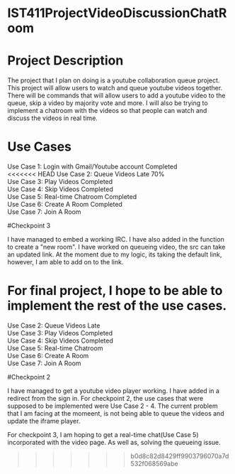# IST411ProjectVideoDiscussionChatRoom
# Project Description
The project that I plan on doing is a youtube collaboration queue project. This project will allow users to watch and queue youtube videos together. There will be commands that will allow users to add a youtube video to the queue, skip a video by majority vote and more. I will also be trying to implement a chatroom with the videos so that people can watch and discuss the videos in real time.

# Use Cases
Use Case 1: Login with Gmail/Youtube account Completed<br />
<<<<<<< HEAD
Use Case 2: Queue Videos Late 70%<br />
Use Case 3: Play Videos Completed<br />
Use Case 4: Skip Videos Completed<br />
Use Case 5: Real-time Chatroom Completed <br />
Use Case 6: Create A Room Completed <br />
Use Case 7: Join A Room <br />

#Checkpoint 3

I have managed to embed a working IRC. I have also added in the function to create a "new room". I have worked on queueing video, the src can take an updated link. At the moment due to my logic, its taking the default link, however, I am able to add on to the link.

For final project, I hope to be able to implement the rest of the use cases.
=======
Use Case 2: Queue Videos Late<br />
Use Case 3: Play Videos Completed<br />
Use Case 4: Skip Videos Completed<br />
Use Case 5: Real-time Chatroom <br />
Use Case 6: Create A Room <br />
Use Case 7: Join A Room <br />

#Checkpoint 2

I have managed to get a youtube video player working. I have added in a redirect from the sign in. For checkpoint 2, the use cases that were supposed to be implemented were Use Case 2 - 4. The current problem that I am facing at the momeent, is not being able to queue the videos and update the iframe player. 

For checkpoint 3, I am hoping to get a real-time chat(Use Case 5) incorporated with the video page. As well as, solving the queueing issue.
>>>>>>> b0d8c82d8429ff9903796070a7d532f068569abe
